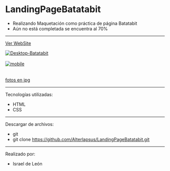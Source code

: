 # LandingPageBatatabit

- Realizando Maquetación como práctica de página Batatabit 
- Aún no está completada se encuentra al 70% 

---

<a href="https://batatabitalter.netlify.app/">Ver WebSite</a>

<a href="https://postimg.cc/hQq5f15R" target="_blank"><img src="https://i.postimg.cc/3Ny5fLjN/Desktop-Batatabit.png" alt="Desktop-Batatabit"/></a><br/><br/>
<a href="https://postimages.org/" target="_blank"><img src="https://i.postimg.cc/3r6H0T7v/mobile.png" alt="mobile"/></a><br/><br/>
<br /><a href='https://postimages.org/es/'>fotos en jpg</a><br />

---

Tecnologías utilizadas:

- HTML 
- CSS

---


Descargar de archivos: 

- git 
- git clone https://github.com/Alterlapsus/LandingPageBatatabit.git

---

Realizado por: 

- Israel de León 
